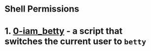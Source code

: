# Shell Permissions
# 1. [0-iam_betty](./0-iam_betty) - a script that switches the current user to `betty`
